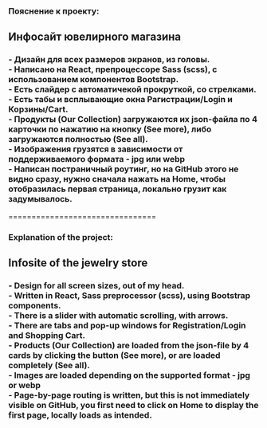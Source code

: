 <h3>Пояснение к проекту:</h3> 
<h2>Инфосайт ювелирного магазина</h2>
<h3>
- Дизайн для всех размеров экранов, из головы.<br>
- Написано на React, препроцессоре Sass (scss), с использованием компонентов Bootstrap.<br>
- Есть слайдер с автоматичекой прокруткой, со стрелками.<br>
- Есть табы и всплывающие окна Рагистрации/Login и Корзины/Cart.<br>
- Продукты (Our Collection) загружаются их json-файла по 4 карточки по нажатию на кнопку (See more), либо загружаются полностью (See all).<br>
- Изображения грузятся в зависимости от поддерживаемого формата - jpg или webp<br>
- Написан постраничный роутинг, но на GitHub этого не видно сразу, нужно сначала нажать на Home, чтобы отобразилась первая страница, локально грузит как задумывалось.<br>
</h3>
================================
<h3>Explanation of the project:</h3> 
<h2>Infosite of the jewelry store</h2>
<h3>
- Design for all screen sizes, out of my head.<br>
- Written in React, Sass preprocessor (scss), using Bootstrap components.<br>
- There is a slider with automatic scrolling, with arrows.<br>
- There are tabs and pop-up windows for Registration/Login and Shopping Cart.<br>
- Products (Our Collection) are loaded from the json-file by 4 cards by clicking the button (See more), or are loaded completely (See all).<br>
- Images are loaded depending on the supported format - jpg or webp<br>
- Page-by-page routing is written, but this is not immediately visible on GitHub, you first need to click on Home to display the first page, locally loads as intended.<br>
</h3>